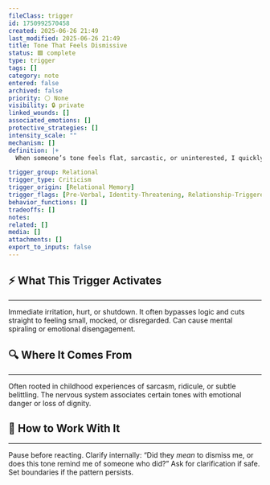 ```yaml
---
fileClass: trigger
id: 1750992570458
created: 2025-06-26 21:49
last_modified: 2025-06-26 21:49
title: Tone That Feels Dismissive
status: 🟩 complete
type: trigger
tags: []
category: note
entered: false
archived: false
priority: ⚪ None
visibility: 🔒 private
linked_wounds: []
associated_emotions: []
protective_strategies: []
intensity_scale: ""
mechanism: []
definition: |+
  When someone’s tone feels flat, sarcastic, or uninterested, I quickly interpret it as rejection or dismissal, even if the words themselves aren’t negative.

trigger_group: Relational
trigger_type: Criticism
trigger_origin: [Relational Memory]
trigger_flags: [Pre-Verbal, Identity-Threatening, Relationship-Triggered, Misattributed]
behavior_functions: []
tradeoffs: []
notes: 
related: []
media: []
attachments: []
export_to_inputs: false
---
```


## ⚡ What This Trigger Activates
---
Immediate irritation, hurt, or shutdown. It often bypasses logic and cuts straight to feeling small, mocked, or disregarded. Can cause mental spiraling or emotional disengagement.

## 🔍 Where It Comes From
---
Often rooted in childhood experiences of sarcasm, ridicule, or subtle belittling. The nervous system associates certain tones with emotional danger or loss of dignity.

## 🧭 How to Work With It
---
Pause before reacting. Clarify internally: “Did they *mean* to dismiss me, or does this tone remind me of someone who did?” Ask for clarification if safe. Set boundaries if the pattern persists.
